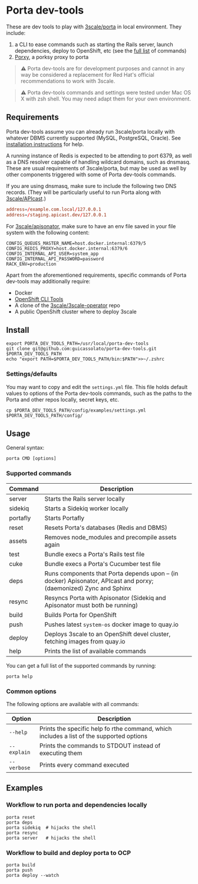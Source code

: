 # Porta dev-tools
These are dev tools to play with [3scale/porta](https://github.com/3scale/porta) in local environment. They include:

1. a CLI to ease commands such as starting the Rails server, launch dependencies, deploy to OpenShift, etc (see the [full list](#supported-commands) of commands)
2. [Porxy](porxy/README.md), a porksy proxy to porta


> :warning: Porta dev-tools are for development purposes and cannot in any way be considered a replacement for Red Hat's official recommendations to work with 3scale.

> :warning: Porta dev-tools commands and settings were tested under Mac OS X with zsh shell. You may need adapt them for your own environment.

## Requirements
Porta dev-tools assume you can already run 3scale/porta locally with whatever DBMS currently supported (MySQL, PostgreSQL, Oracle). See [installation instructions](https://github.com/3scale/porta/blob/master/INSTALL.md) for help.

A running instance of Redis is expected to be attending to port 6379, as well as a DNS resolver capable of handling wildcard domains, such as dnsmasq. These are usual requirements of 3scale/porta, but may be used as well by other components triggered with some of Porta dev-tools commands.

If you are using dnsmasq, make sure to include the following two DNS records. (They will be particularly useful to run Porta along with [3scale/APIcast](https://github.com/3scale/apicast).)

```conf
address=/example.com.local/127.0.0.1
address=/staging.apicast.dev/127.0.0.1
```

For [3scale/apisonator](https://github.com/3scale/apisonator), make sure to have an env file saved in your file system with the following content:

```shell
CONFIG_QUEUES_MASTER_NAME=host.docker.internal:6379/5
CONFIG_REDIS_PROXY=host.docker.internal:6379/6
CONFIG_INTERNAL_API_USER=system_app
CONFIG_INTERNAL_API_PASSWORD=password
RACK_ENV=production
```

Apart from the aforementioned requirements, specific commands of Porta dev-tools may additionally require:

- Docker
- [OpenShift CLI Tools](https://docs.openshift.com/container-platform/4.3/cli_reference/openshift_cli/getting-started-cli.html)
- A clone of the [3scale/3scale-operator](https://github.com/3scale/3scale-operator) repo
- A public OpenShift cluster where to deploy 3scale

## Install

```shell
export PORTA_DEV_TOOLS_PATH=/usr/local/porta-dev-tools
git clone git@github.com:guicassolato/porta-dev-tools.git $PORTA_DEV_TOOLS_PATH
echo "export PATH=$PORTA_DEV_TOOLS_PATH/bin:$PATH">>~/.zshrc
```

### Settings/defaults
You may want to copy and edit the `settings.yml` file. This file holds default values to options of the Porta dev-tools commands, such as the paths to the Porta and other repos locally, secret keys, etc.

```shell
cp $PORTA_DEV_TOOLS_PATH/config/examples/settings.yml $PORTA_DEV_TOOLS_PATH/config/
```

## Usage

General syntax:

```shell
porta CMD [options]
```

### Supported commands

| Command  | Description                                                                                                       |
| ---------|-------------------------------------------------------------------------------------------------------------------|
| server   | Starts the Rails server locally                                                                                   |
| sidekiq  | Starts a Sidekiq worker locally                                                                                   |
| portafly | Starts Portafly                                                                                                   |
| reset    | Resets Porta's databases (Redis and DBMS)                                                                         |
| assets   | Removes node_modules and precompile assets again                                                                  |
| test     | Bundle execs a Porta's Rails test file                                                                            |
| cuke     | Bundle execs a Porta's Cucumber test file                                                                         |
| deps     | Runs components that Porta depends upon – (in docker) Apisonator, APIcast and porxy; (daemonized) Zync and Sphinx |
| resync   | Resyncs Porta with Apisonator (Sidekiq and Apisonator must both be running)                                       |
| build    | Builds Porta for OpenShift                                                                                        |
| push     | Pushes latest `system-os` docker image to quay.io                                                                 |
| deploy   | Deploys 3scale to an OpenShift devel cluster, fetching images from quay.io                                        |
| help     | Prints the list of available commands                                                                             |

You can get a full list of the supported commands by running:

```shell
porta help
```

### Common options

The following options are available with all commands:

| Option      | Description                                                                              |
| ------------|------------------------------------------------------------------------------------------|
| `--help`    | Prints the specific help fo rthe command, which includes a list of the supported options |
| `--explain` | Prints the commands to STDOUT instead of executing them                                  |
| `--verbose` | Prints every command executed                                                            |

## Examples

### Workflow to run porta and dependencies locally

```shell
porta reset
porta deps
porta sidekiq  # hijacks the shell
porta resync
porta server   # hijacks the shell
```

### Workflow to build and deploy porta to OCP

```shell
porta build
porta push
porta deploy --watch
```
